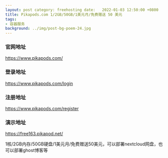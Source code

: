 ```yaml
---
layout: post category: freehosting date:   2022-01-03 12:50:00 +0800
title: Pikapods.com 1/2GB/50GB/1美元月/免费赠送 50 美元
tags:
- 容器服务
background: ../img/post-bg-poem-24.jpg
---
```



### 官网地址
https://www.pikapods.com/

### 登录地址
https://www.pikapods.com/login

### 注册地址
https://www.pikapods.com/register

### 演示地址
https://free163.pikapod.net/


1核/2GB内存/50GB硬盘/1美元月/免费赠送50美元，可以部署nextcloud网盘，也可以部署ghost博客等